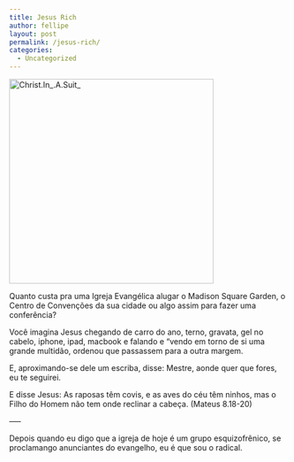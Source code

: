 ```yaml
---
title: Jesus Rich
author: fellipe
layout: post
permalink: /jesus-rich/
categories:
  - Uncategorized
---
```

[<img class="size-full wp-image-223 aligncenter" alt="Christ.In_.A.Suit_" src="http://fellipebrito.com/wp-content/uploads/2014/07/Christ.In_.A.Suit_.jpg" width="370" height="370" />][1]

Quanto custa pra uma Igreja Evangélica alugar o Madison Square Garden, o Centro de Convenções da sua cidade ou algo assim para fazer uma conferência?

Você imagina Jesus chegando de carro do ano, terno, gravata, gel no cabelo, iphone, ipad, macbook e falando e &#8220;vendo em torno de si uma grande multidão, ordenou que passassem para a outra margem.

E, aproximando-se dele um escriba, disse: Mestre, aonde quer que fores, eu te seguirei.

E disse Jesus: As raposas têm covis, e as aves do céu têm ninhos, mas o Filho do Homem não tem onde reclinar a cabeça. (Mateus 8.18-20)

&#8212;&#8211;

Depois quando eu digo que a igreja de hoje é um grupo esquizofrênico, se proclamango anunciantes do evangelho, eu é que sou o radical.

 [1]: http://fellipebrito.com/wp-content/uploads/2014/07/Christ.In_.A.Suit_.jpg